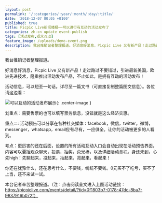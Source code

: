 ```yaml
---
layout: post
permalink: '/:categories/:year/:month/:day/:title/'
date: '2018-12-07 00:05 +0100'
published: true
title: Picpic Live新闻播报——可以进行有互动的活动发布了
categories: zh-cn update event-publish
tags: [活动发布,观众互动]
feature_image: /uploads/demo-event.png
description: 我台推销记者整理报道。好消息好消息，Picpic Live 又有新产品！走过路过不要错过，引进最新美国，欧洲先进技术，隆重推出活动发布产品，不止如此，是拥有互动的活动发布！
---
```

我台推销记者整理报道。

好消息好消息，Picpic Live 又有新产品！走过路过不要错过，引进最新美国，欧洲先进技术，隆重推出活动发布产品，不止如此，是拥有互动的活动发布！

活动信息，可以短至一句话，详尽至一篇文书（可直接复制整篇图文信息）。各位请这边看：

![可以互动的活动发布展示]({{site.baseurl}}/uploads/demo-event.png){: .center-image }

划重点：需要售票的也可以填写票务信息，没错就是这么经济实惠。

重点二: 活动预告可以分享在各种社交媒体：facebook，微信，twitter，微博，messenger，whatsapp，email应有尽有，一应俱全。让你的活动被更多的人看到。

考点：更厉害的还在后面，设置的所有活动互动入口会自动出现在活动预告界面，内容可以囊括观众聊天，投票，抽奖，荧光棒，以及详细活动章程。身还未到，心先high！先聊起来，投起来，抽起来，亮起来，看起来！

你还在犹豫什么，还在思考什么，不要钱，统统不要钱。0元买不了吃亏，买不了上当，还不来试一试。

本台记者辛苦整理报道。（注：点击阅读全文进入上图活动链接：https://picpiclive.com/events/detail/?tid=0f1803b7-0178-47dc-8ba7-9837916b072f）
